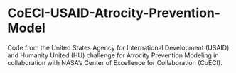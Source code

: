 CoECI-USAID-Atrocity-Prevention-Model
=====================================

Code from the United States Agency for International Development (USAID) and Humanity United (HU) challenge for Atrocity Prevention Modeling in collaboration with NASA’s Center of Excellence for Collaboration (CoECI).
